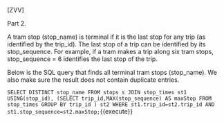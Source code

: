 [ZVV]

Part 2.

A tram stop (stop_name) is terminal if it is the last stop for any trip (as identified by the trip_id). The last stop of a trip can be identified by its stop_sequence. For example, if a tram makes a trip along six tram stops, stop_sequence = 6 identifies the last stop of the trip.

Below is the SQL query that finds all terminal tram stops (stop_name). We also make sure the result does not contain duplicate entries.

``
SELECT DISTINCT stop_name
FROM stops s JOIN stop_times st1 USING(stop_id),
(SELECT trip_id,MAX(stop_sequence) AS maxStop
FROM stop_times
GROUP BY trip_id ) st2
WHERE st1.trip_id=st2.trip_id
AND st1.stop_sequence=st2.maxStop;
``{{execute}}

